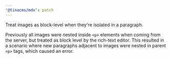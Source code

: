 ```yaml
---
'@tinacms/mdx': patch
---
```


Treat images as block-level when they're isolated in a paragraph.

Previously all images were nested inside `<p>` elements when coming from the server, but treated as block level by the rich-text editor. This resulted in a scenario where new paragraphs adjacent to images were nested
in parent `<p>` tags, which caused an error.
